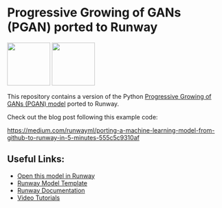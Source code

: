 # Progressive Growing of GANs (PGAN) ported to Runway

<a href="http://sdk.runwayml.com" target="_blank"><img src="https://runway.nyc3.cdn.digitaloceanspaces.com/assets/github/runway-badge.png" width=100/></a>
<a href="https://tinyurl.com/yya469bs" target="_blank"><img src="https://runway.nyc3.cdn.digitaloceanspaces.com/assets/github/open-runway-badge.png" width=100/></a>

This repository contains a version of the Python [Progressive Growing of GANs (PGAN) model](https://github.com/tkarras/progressive_growing_of_gans) ported to Runway. 

Check out the blog post following this example code:

https://medium.com/runwayml/porting-a-machine-learning-model-from-github-to-runway-in-5-minutes-555c5c9310af

## Useful Links:

- [Open this model in Runway](https://tinyurl.com/yya469bs)
- [Runway Model Template](https://github.com/runwayml/model-template)
- [Runway Documentation](http://docs.runwayml.com)
- [Video Tutorials](https://www.youtube.com/channel/UCUBqu_z5uP0AZhYtuyFZB3g)